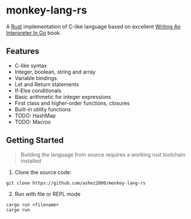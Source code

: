 # monkey-lang-rs

A [Rust](https://www.rust-lang.org/) implementation of C-like language based on excellent [Writing An Interpreter In Go](https://interpreterbook.com/) book.

## Features

- C-like syntax
- Integer, boolean, string and array
- Variable bindings
- Let and Return statements
- If-Else conditionals
- Basic arithmetic for integer expressions
- First class and higher-order functions, closures
- Built-in utility functions
- TODO: HashMap
- TODO: Macros

## Getting Started

> Building the language from source requires a working rust toolchain installed

1. Clone the source code:

```
git clone https://github.com/ashez2000/monkey-lang-rs
```

2. Run with file or REPL mode

```
cargo run <filename>
cargo run
```
